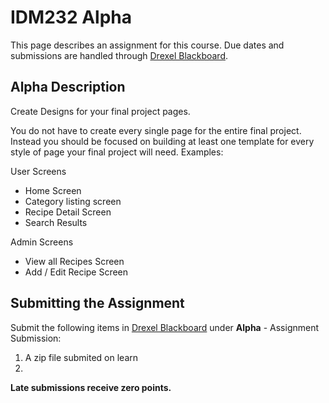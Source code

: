 # IDM232 Alpha

This page describes an assignment for this course. Due dates and submissions are handled through [Drexel Blackboard](https://learn.dcollege.net/).

## Alpha Description

Create Designs for your final project pages. 

You do not have to create every single page for the entire final project. Instead you should be focused on building at least one template for every style of page your final project will need. Examples:

User Screens
- Home Screen
- Category listing screen
- Recipe Detail Screen
- Search Results

Admin Screens
-  View all Recipes Screen
-  Add / Edit Recipe Screen

## Submitting the Assignment

Submit the following items in [Drexel Blackboard](https://learn.dcollege.net/) under **Alpha** - Assignment Submission:

1. A zip file submited on learn 
2. 
**Late submissions receive zero points.**
